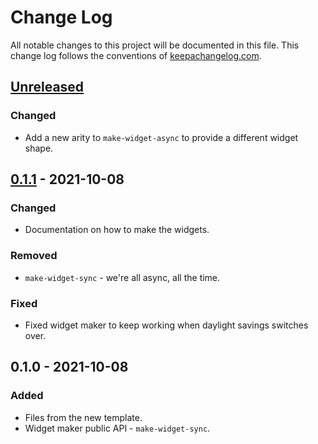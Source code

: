 # Change Log
All notable changes to this project will be documented in this file. This change log follows the conventions of [keepachangelog.com](http://keepachangelog.com/).

## [Unreleased]
### Changed
- Add a new arity to `make-widget-async` to provide a different widget shape.

## [0.1.1] - 2021-10-08
### Changed
- Documentation on how to make the widgets.

### Removed
- `make-widget-sync` - we're all async, all the time.

### Fixed
- Fixed widget maker to keep working when daylight savings switches over.

## 0.1.0 - 2021-10-08
### Added
- Files from the new template.
- Widget maker public API - `make-widget-sync`.

[Unreleased]: https://sourcehost.site/your-name/ml-hello/compare/0.1.1...HEAD
[0.1.1]: https://sourcehost.site/your-name/ml-hello/compare/0.1.0...0.1.1
